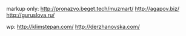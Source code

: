 markup only:
http://pronazvo.beget.tech/muzmart/ 
http://agapov.biz/
http://guruslova.ru/

wp:
http://klimstepan.com/
http://derzhanovska.com/